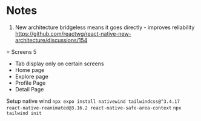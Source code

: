 # Notes
1. New architecture bridgeless means it goes directly - improves reliability https://github.com/reactwg/react-native-new-architecture/discussions/154

= Screens 5
- Tab display only on certain screens
- Home page
- Explore page 
- Profile Page
- Detail Page

Setup native wind
`npx expo install nativewind tailwindcss@^3.4.17 react-native-reanimated@3.16.2 react-native-safe-area-context`
`npx tailwind init`

